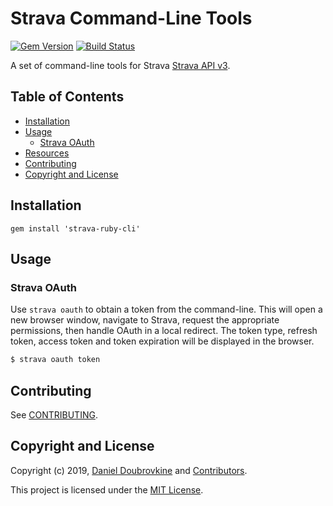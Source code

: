 Strava Command-Line Tools
=========================

[![Gem Version](https://badge.fury.io/rb/strava-ruby-cli.svg)](https://badge.fury.io/rb/strava-ruby-cli)
[![Build Status](https://travis-ci.org/dblock/strava-ruby-cli.svg?branch=master)](https://travis-ci.org/dblock/strava-ruby-cli)

A set of command-line tools for Strava [Strava API v3](https://developers.strava.com).

## Table of Contents

- [Installation](#installation)
- [Usage](#usage)
  - [Strava OAuth](#strava-oauth)
- [Resources](#resources)
- [Contributing](#contributing)
- [Copyright and License](#copyright-and-license)

## Installation

```
gem install 'strava-ruby-cli'
```

## Usage

### Strava OAuth

Use `strava oauth` to obtain a token from the command-line. This will open a new browser window, navigate to Strava, request the appropriate permissions, then handle OAuth in a local redirect. The token type, refresh token, access token and token expiration will be displayed in the browser.

```bash
$ strava oauth token
```

## Contributing

See [CONTRIBUTING](CONTRIBUTING.md).

## Copyright and License

Copyright (c) 2019, [Daniel Doubrovkine](https://twitter.com/dblockdotorg) and [Contributors](CHANGELOG.md).

This project is licensed under the [MIT License](LICENSE.md).
